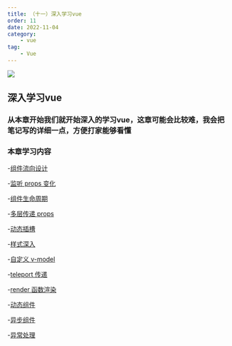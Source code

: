 ```yaml
---
title: （十一）深入学习vue
order: 11
date: 2022-11-04
category:
    - vue
tag: 
    - Vue
---
```


![](https://image.zswei.xyz/img/202211121813358.webp)

## 深入学习vue
### 从本章开始我们就开始深入的学习vue，这章可能会比较难，我会把笔记写的详细一点，方便打家能够看懂

### 本章学习内容
-[组件流向设计]()

-[监听 props 变化]()

-[组件生命周期]()

-[多层传递 props]()

-[动态插槽]()

-[样式深入]()

-[自定义 v-model]()

-[teleport 传递]()

-[render 函数渲染]()

-[动态组件]()

-[异步组件]()

-[异常处理]()
